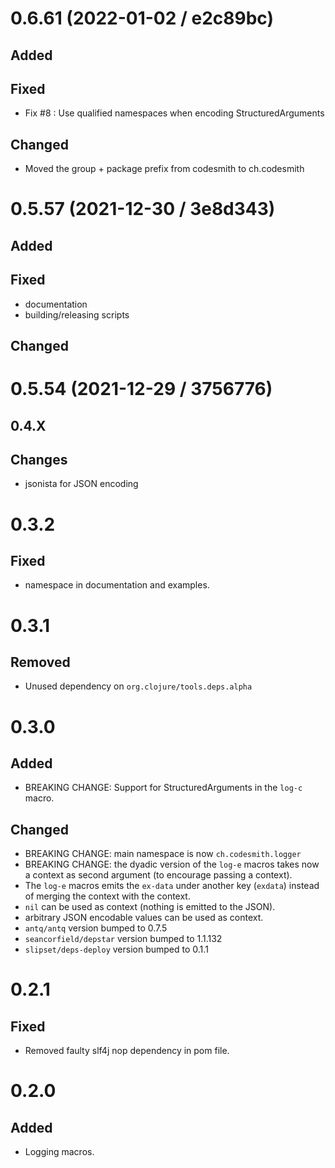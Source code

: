 # 0.6.61 (2022-01-02 / e2c89bc)

## Added

## Fixed

- Fix #8 : Use qualified namespaces when encoding StructuredArguments

## Changed

- Moved the group + package prefix from codesmith to ch.codesmith

# 0.5.57 (2021-12-30 / 3e8d343)

## Added

## Fixed

- documentation
- building/releasing scripts

## Changed

# 0.5.54 (2021-12-29 / 3756776)

## 0.4.X

## Changes

- jsonista for JSON encoding

# 0.3.2

## Fixed
- namespace in documentation and examples.

# 0.3.1

## Removed
- Unused dependency on `org.clojure/tools.deps.alpha`

# 0.3.0

## Added
- BREAKING CHANGE: Support for StructuredArguments in the `log-c` macro.

## Changed
- BREAKING CHANGE: main namespace is now `ch.codesmith.logger`
- BREAKING CHANGE: the dyadic version of the `log-e` macros takes now a context as second argument (to encourage
  passing a context).
- The `log-e` macros emits the `ex-data` under another key (`exdata`) instead of merging the context with the context.
- `nil` can be used as context (nothing is emitted to the JSON).
- arbitrary JSON encodable values can be used as context.
- `antq/antq` version bumped to 0.7.5
- `seancorfield/depstar` version bumped to 1.1.132
- `slipset/deps-deploy` version bumped to 0.1.1

# 0.2.1

## Fixed
- Removed faulty slf4j nop dependency in pom file.

# 0.2.0

## Added
- Logging macros.